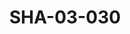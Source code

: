 ---
pid: SHA-03-030
title: SHA-03-030
language: en
original_label: 
rights: Sharhabil Ahmed
location_of_original: Sharhabil Ahmed
photographer_or_studio: 
scanned_from: photograph 9.1 by 11.7
_date: '1959'
location: Khartoum
description: private concert at house of american embassy worker Musa Bahr Ibrahim
  Ali Nur al Jalil Sharhabil Ahmed and Ms. Beacon
additional_notes: 
permission_display: 'yes'
on_server: 'no'
on_website: 'no'
permalink: /photopages/en/SHA-03-030
layout: photo-page
---